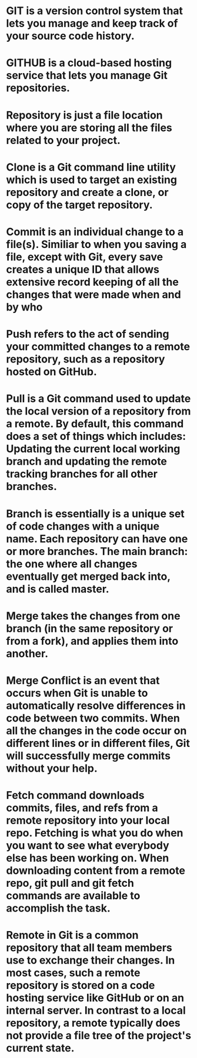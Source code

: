 # GIT is a version control system that lets you manage and keep track of your source code history.

# GITHUB is a cloud-based hosting service that lets you manage Git repositories.

# Repository is just a file location where you are storing all the files related to your project.

# Clone is a Git command line utility which is used to target an existing repository and create a clone, or copy of the target repository.

# Commit is an individual change to a file(s). Similiar to when you saving a file, except with Git, every save creates a unique ID that allows extensive record keeping of all the changes that were made when and by who

# Push refers to the act of sending your committed changes to a remote repository, such as a repository hosted on GitHub.

# Pull is a Git command used to update the local version of a repository from a remote. By default, this command does a set of things which includes: Updating the current local working branch and updating the remote tracking branches for all other branches.
 
# Branch is essentially is a unique set of code changes with a unique name. Each repository can have one or more branches. The main branch: the one where all changes eventually get merged back into, and is called master.

# Merge takes the changes from one branch (in the same repository or from a fork), and applies them into another.

# Merge Conflict is an event that occurs when Git is unable to automatically resolve differences in code between two commits. When all the changes in the code occur on different lines or in different files, Git will successfully merge commits without your help.

# Fetch command downloads commits, files, and refs from a remote repository into your local repo. Fetching is what you do when you want to see what everybody else has been working on. When downloading content from a remote repo, git pull and git fetch commands are available to accomplish the task.

# Remote in Git is a common repository that all team members use to exchange their changes. In most cases, such a remote repository is stored on a code hosting service like GitHub or on an internal server. In contrast to a local repository, a remote typically does not provide a file tree of the project's current state.

